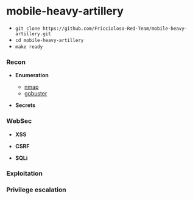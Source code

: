# mobile-heavy-artillery

- `git clone https://github.com/Fricciolosa-Red-Team/mobile-heavy-artillery.git`
- `cd mobile-heavy-artillery`
- `make ready`


### Recon

  - **Enumeration**
  
      - [nmap](https://github.com/nmap/nmap)
      - [gobuster](https://github.com/OJ/gobuster)

  - **Secrets**

### WebSec

  - **XSS**

  - **CSRF**

  - **SQLi**

### Exploitation

### Privilege escalation
